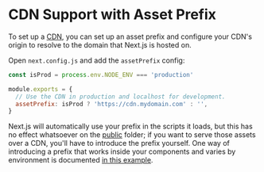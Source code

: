 # CDN Support with Asset Prefix

To set up a [CDN](https://en.wikipedia.org/wiki/Content_delivery_network), you can set up an asset prefix and configure your CDN's origin to resolve to the domain that Next.js is hosted on.

Open `next.config.js` and add the `assetPrefix` config:

```js
const isProd = process.env.NODE_ENV === 'production'

module.exports = {
  // Use the CDN in production and localhost for development.
  assetPrefix: isProd ? 'https://cdn.mydomain.com' : '',
}
```

Next.js will automatically use your prefix in the scripts it loads, but this has no effect whatsoever on the [public](https://www.notion.so/zeithq/Static-file-serving-dd0d3668525c45708a75ac42ef8cd4f3) folder; if you want to serve those assets over a CDN, you'll have to introduce the prefix yourself. One way of introducing a prefix that works inside your components and varies by environment is documented [in this example](https://github.com/zeit/next.js/tree/canary/examples/with-universal-configuration-build-time).
